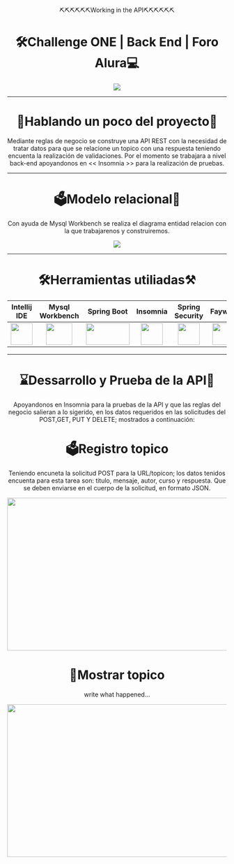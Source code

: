 <html>
  
  <div align="center">
  <h8>⛏️⛏️⛏️⛏️⛏️⛏️Working in the API⛏️⛏️⛏️⛏️⛏️⛏️</h8>  
    <h1>🛠️Challenge ONE | Back End | Foro Alura💻</h1>
  
  </div>
  <div align="center">
   <img src="https://github.com/Magucho/API_REST_With_SpringBoot/assets/98346054/f91b0de5-4842-4263-ae58-f17cd3b13cc8">
  </div>

  ---
  <div align="center">
    <h1>📜Hablando un poco del proyecto📜</h1>
    <p>Mediante reglas de negocio se construye una API REST con la necesidad de tratar datos para que se relacione un topico con una respuesta teniendo encuenta la realización de validaciones.
    Por el momento se trabajara a nivel back-end apoyandonos en << Insomnia >> para la realización de pruebas.</p>

  </div>


---
  <div align="center">
    <h1>🗳️Modelo relacional💾</h1>
    <p>Con ayuda de Mysql Workbench se realiza el diagrama entidad relacion con la que trabajarenos y construiremos.</p>
   <img src="https://github.com/Magucho/API_REST_With_SpringBoot/assets/98346054/7b7a9a61-59b4-4f46-8af0-4a3d75cc97f4">
  </div>


---
<div align="center">
  <h1>🛠️Herramientas utiliadas⚒️</h1>
<table>
  <thead>
    <tr>
      <th>Intellij IDE</th>
       <th>Mysql Workbench</th>
       <th>Spring Boot</th>
       <th>Insomnia</th>
       <th>Spring Security</th>  
       <th>Fayway</th>
       <th>JPA</th>
    </tr>
  </thead>
  <tbody>
    <tr>
      <td align="center"> <a align="center"> <img src="https://www.qbssoftware.de/wp-content/uploads/2022/07/JetBrains-Intellij-IDEA.png" width=50 height="50"/> </a> </td>
      <td align="center"> <a> <img src="https://dashboard.snapcraft.io/site_media/appmedia/2020/04/mysql-workbench.png" width=60 height="50"> </a> </td>
      <td align="center"> <a> <img src="https://github.com/Magucho/API_REST_With_SpringBoot/assets/98346054/c6fca234-34f8-4933-95bf-95fc591bde7c"  width=100 height="50"> </a> </td>
      <td align="center"> <a> <img src="https://github.com/Magucho/API_REST_With_SpringBoot/assets/98346054/d11dc2cd-7a5d-4294-914e-edf51b64a9b9"  width=50 height="50"> </a> </td>
      <td align="center"> <a> <img src="https://github.com/Magucho/API_REST_With_SpringBoot/assets/98346054/225036b6-780a-4ba4-8a9a-155aac72ecae"  width=50 height="50"> </a> </td>
      <td align="center"> <a> <img src="https://github.com/Magucho/API_REST_With_SpringBoot/assets/98346054/1bec0552-84d6-45bd-b5b4-0156e91c4e6d"  width=50 height="50"> </a> </td>
      <td align="center"> <a> <img src="https://github.com/Magucho/API_REST_With_SpringBoot/assets/98346054/e3050cfd-efe2-4c76-bba4-297fadd67356"  width=100 height="50"> </a> </td>
    </tr>
  </tbody>
</table>  
</div>

---
<div align="center">
<h1>⌛Dessarrollo y Prueba de la API🧩</h1>
<p>Apoyandonos en Insomnia para la pruebas de la API y que las reglas del negocio salieran a lo sigerido, en los datos requeridos en las solicitudes del POST,GET, PUT Y DELETE; mostrados a continuación: </p>

  <h1>🗳️Registro topico</h1>
  <p>Teniendo encuneta la solicitud POST para la URL/topicon; los datos tenidos encuenta para esta tarea son: titulo, mensaje, autor, curso y respuesta. Que se  deben enviarse en el cuerpo de la solicitud, en formato JSON.</p>
  <img src="https://github.com/Magucho/API_REST_With_SpringBoot/assets/98346054/424959aa-5020-4a4d-ad92-63ae441e1382"  width=800 height="350">

   <h1>📜Mostrar topico</h1>
   <p>write what happened...</p>
    <img src="https://github.com/Magucho/API_REST_With_SpringBoot/assets/98346054/8e750716-fec9-43e3-9b40-aa2b3ea153ef"  width=800 height="350">
</div>

</html>

